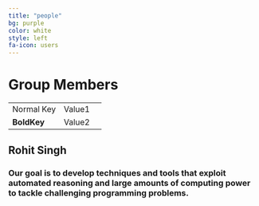 ```yaml
---
title: "people"
bg: purple
color: white
style: left
fa-icon: users
---
```


# Group Members


| | | |
|-|-|-|
| Normal Key| Value1 |
|__BoldKey__| Value2 |

## Rohit Singh
### Our goal is to develop techniques and tools that exploit automated reasoning and large amounts of computing power to tackle challenging programming problems.
